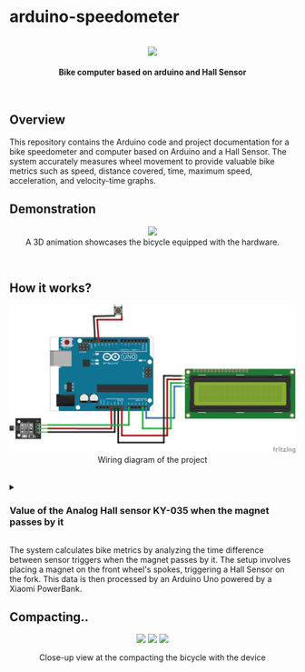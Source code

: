 # arduino-speedometer

<p align="center">
  <br>
  <img src="https://github.com/astrosander/arduino-speedometer/assets/69795340/5e7e7e49-91c6-4f1c-a0e9-743648dda41e" width="180"/><br><br>
 <b>Bike computer based on arduino and Hall Sensor</b><br><br><br>
</p>

## Overview

This repository contains the Arduino code and project documentation for a bike speedometer and computer based on Arduino and a Hall Sensor. The system accurately measures wheel movement to provide valuable bike metrics such as speed, distance covered, time, maximum speed, acceleration, and velocity-time graphs.


## Demonstration

<p align="center">
  <img src="Media/Animation.gif" width="600"/><br>
  A 3D animation showcases the bicycle equipped with the hardware.
</p>
<br>


## How it works?

<p align="center">
  <img src="Media/sheme.png" width="600"/><br>
  Wiring diagram of the project
</p>
<br>


<details>
  <summary><h3>Value of the Analog Hall sensor KY-035 when the magnet passes by it</h3> </summary>
  
  <img src="https://github.com/astrosander/arduino-speedometer/assets/69795340/3144cc90-7e9d-4b5f-9e38-0c8ade024679" width="600"/><br>
</details>

The system calculates bike metrics by analyzing the time difference between sensor triggers when the magnet passes by it. The setup involves placing a magnet on the front wheel's spokes, triggering a Hall Sensor on the fork. This data is then processed by an Arduino Uno powered by a Xiaomi PowerBank.


## Compacting..
<p align="center">
  <img src="https://github.com/astrosander/arduino-speedometer/assets/69795340/500bfbef-90af-41b8-a85f-a1c2999036f9" width="300" />
  <img src="https://github.com/astrosander/arduino-speedometer/assets/69795340/6ba9f45c-94db-4a27-9061-403455fd117a" width="300" />
  <img src="https://github.com/astrosander/arduino-speedometer/assets/69795340/b3500a88-1dff-447e-a42e-4ed6ca29e7fc" width="300" />
</p>


<p align="center">
  Close-up view at the сompacting the bicycle with the device
<br>

